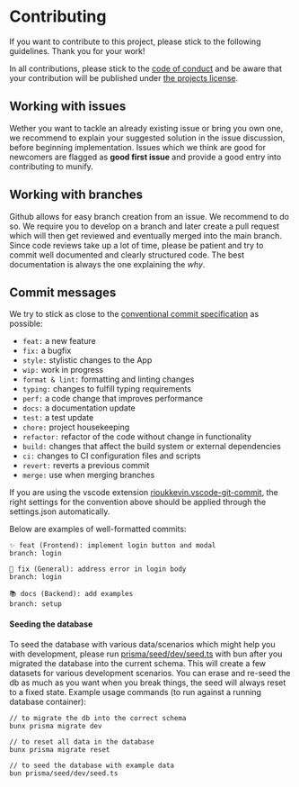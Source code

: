 # Contributing

If you want to contribute to this project, please stick to the following guidelines. Thank you for your work!

In all contributions, please stick to the [code of conduct](./CODE_OF_CONDUCT.md) and be aware that your contribution will be published under [the projects license](./LICENSE.md).

## Working with issues

Wether you want to tackle an already existing issue or bring you own one, we recommend to explain your suggested solution in the issue discussion, before beginning implementation. Issues which we think are good for newcomers are flagged as **good first issue** and provide a good entry into contributing to munify.

## Working with branches

Github allows for easy branch creation from an issue. We recommend to do so. We require you to develop on a branch and later create a pull request which will then get reviewed and eventually merged into the main branch. Since code reviews take up a lot of time, please be patient and try to commit well documented and clearly structured code. The best documentation is always the one explaining the _why_.

## Commit messages

We try to stick as close to the [conventional commit specification](https://www.conventionalcommits.org/en/v1.0.0-beta.2/) as possible:

- `feat:` a new feature
- `fix:` a bugfix
- `style:` stylistic changes to the App
- `wip:` work in progress
- `format & lint:` formatting and linting changes
- `typing:` changes to fulfill typing requirements
- `perf:` a code change that improves performance
- `docs:` a documentation update
- `test:` a test update
- `chore:` project housekeeping
- `refactor:` refactor of the code without change in functionality
- `build:` changes that affect the build system or external dependencies
- `ci:` changes to CI configuration files and scripts
- `revert:` reverts a previous commit
- `merge:` use when merging branches

If you are using the vscode extension [rioukkevin.vscode-git-commit](https://marketplace.visualstudio.com/items?itemName=rioukkevin.vscode-git-commit), the right settings for the convention above should be applied through the settings.json automatically.

Below are examples of well-formatted commits:

```
✨ feat (Frontend): implement login button and modal
branch: login

🐞 fix (General): address error in login body
branch: login

📚 docs (Backend): add examples
branch: setup
```

#### Seeding the database

To seed the database with various data/scenarios which might help you with development, please run [prisma/seed/dev/seed.ts](prisma/seed/dev/seed.ts) with bun after you migrated the database into the current schema. This will create a few datasets for various development scenarios. You can erase and re-seed the db as much as you want when you break things, the seed will always reset to a fixed state. Example usage commands (to run against a running database container):

```
// to migrate the db into the correct schema
bunx prisma migrate dev

// to reset all data in the database
bunx prisma migrate reset

// to seed the database with example data
bun prisma/seed/dev/seed.ts

```
